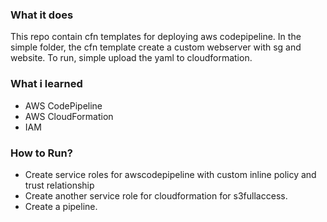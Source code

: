 ### What it does
This repo contain cfn templates for deploying aws codepipeline.
In the simple folder, the cfn template create a custom webserver with sg and website. To run, simple upload the yaml to cloudformation. 

### What i learned
- AWS CodePipeline
- AWS CloudFormation
- IAM

### How to Run?
- Create service roles for awscodepipeline with custom inline policy and trust relationship
- Create another service role for cloudformation for s3fullaccess.
- Create a pipeline.
